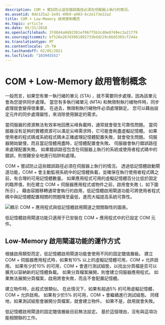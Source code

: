 ```yaml
---
description: COM + 嘗試防止這些錯誤路徑必須在伺服器上執行的情況。
ms.assetid: 0de125a2-2e91-49b9-a903-6c2e173e22a2
title: COM + Low-Memory 啟用管制概念
ms.topic: article
ms.date: 05/31/2018
ms.openlocfilehash: 37d844a0492301ef067f5b3cd0e0749ec3a21779
ms.sourcegitcommit: bf526e267d3991892733bdd229c66d5365cf244a
ms.translationtype: MT
ms.contentlocale: zh-TW
ms.lasthandoff: 02/05/2021
ms.locfileid: "103945551"
---
```

# <a name="com-low-memory-activation-gates-concepts"></a>COM + Low-Memory 啟用管制概念

一般而言，如果您有單一執行緒的單元 (STA) ，就不需要同步處理，因為該單元會為您提供同步處理。 當您有多執行緒單元 (MTA) 和無限制執行緒物件時，同步處理就會變得很重要。 在過去，無限制執行緒物件必須處理鎖定。 您可以藉由設定元件的同步處理屬性，來消除使用鎖定的需求。

當伺服器的資源無法有效率地回應尖峰負載時，通常就會發生可靠性問題。 當伺服器沒有足夠的實體資源可以滿足尖峰需求時，它可能會耗盡虛擬記憶體。 如果使用者的程式碼或系統程式碼未正確處理記憶體配置失敗，就會發生問題。 伺服器開始變慢，而且當記憶體用盡時，記憶體配置會失敗。 伺服器會執行錯誤路徑來處理配置失敗。 如果錯誤路徑包含在伺服器上執行的系統或使用者程式碼中的錯誤，則很難安全地進行陷阱和處理。

COM + 嘗試防止這些錯誤路徑必須在伺服器上執行的情況。 透過低記憶體啟動閘道功能，COM + 會主動監視系統中的記憶體負載，並確保在執行使用者程式碼之前，有合理的可用記憶體數量。 如果應用程式可用的虛擬記憶體百分比低於固定的臨界值，則在建立 COM + 伺服器應用程式或物件之前，啟用會失敗 (，如下圖所示) 。 藉由容錯移轉通常會執行的啟用，低記憶體啟用閘道功能可將使用者程式碼中與記憶體配置相關的問題降至最低，進而大幅提高系統可靠性。

![顯示 COM + 應用程式與低記憶體啟用閘道之間關聯性的圖表。](images/ada5ef02-f2b1-46bb-b0fc-fe7d65f31b43.png)

低記憶體啟用閘道功能只適用于已安裝在 COM + 應用程式中的已設定 COM 元件。

## <a name="how-the-low-memory-activation-gates-feature-works"></a>Low-Memory 啟用閘道功能的運作方式

根據啟用類型而定，低記憶體啟用閘道功能會使用不同的固定閾值層級。 建立 COM + 伺服器應用程式時，如果有10% 以上的虛擬記憶體可用，COM + 允許啟用。 如果有少於10% 的可用，COM + 會進行測試組態，以找出分頁檔是否可以擴充以容納新的記憶體負載。 如果分頁檔案展開，則會建立伺服器應用程式。 如果無法展開分頁檔案，啟用將會失敗，而且不會配置記憶體。

建立物件時，此程式很類似。 在此情況下，如果有超過5% 的可用虛擬記憶體，COM + 允許啟用。 如果有少於5% 的可用，COM + 會繼續進行測試組態。 同樣地，如果測試組態會展開分頁檔案，就會建立物件。 如果不是，啟用就會失敗。

低記憶體啟用閘道的固定閾值層級目前無法設定。 基於這個理由，沒有與這項功能相關聯的工作。

 

 



